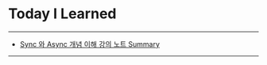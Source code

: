 # Today I Learned

- - -

- [Sync 와 Async 개념 이해 강의 노트 Summary](https://vincentgeranium.github.io/ios,/swift/2020/06/01/SyncAndAsyncBasicConceptUnderstand-Summary-1.html)

- - -
